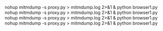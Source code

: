 nohup mitmdump -s proxy.py > mitmdump.log 2>&1 & python browser1.py
nohup mitmdump -s proxy.py > mitmdump.log 2>&1 & python browser1.py
nohup mitmdump -s proxy.py > mitmdump.log 2>&1 & python browser1.py
nohup mitmdump -s proxy.py > mitmdump.log 2>&1 & python browser1.py
